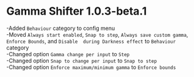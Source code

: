 # Gamma Shifter 1.0.3-beta.1

-Added `Behaviour` category to config menu <br>
-Moved `Always start enabled`, `Snap to step`, `Always save custom gamma`, `Enforce Bounds`, and `Disable 
during Darkness effect` to `Behaviour` category <br>
-Changed option `Gamma change per input` to `Step` <br>
-Changed option `Snap to change per input` to `Snap to step` <br>
-Changed option `Enforce maximum/minimum gamma` to `Enforce bounds` <br>